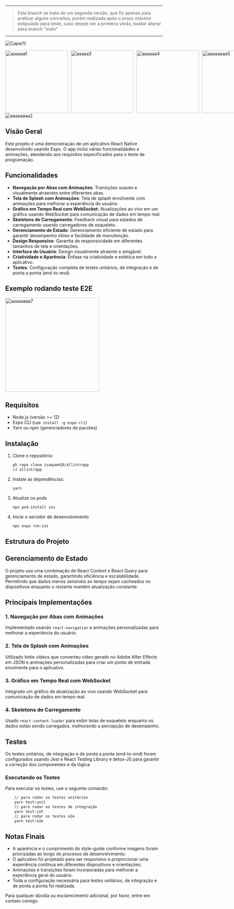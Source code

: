 
**********


> Esta branch se trata de um segunda versão, que fiz apenas para praticar alguns conceitos, porém realizada após o prazo máximo estipulado para teste, caso deseje ver a primeira verão, bastar alterar para branch "main"



**********


![Capa(1)](https://github.com/isaquem18/allintrapp/assets/67105969/a43d18fb-8606-429c-93d9-d60c52e8f7cd)

<div style="display: flex;">
    <img src="https://github.com/isaquem18/allintrapp/assets/67105969/52276c67-8067-49a6-9576-22de10f76b34" alt="aaaaaa1" style="width: 200px;  margin-right: 10px;">
    <img src="https://github.com/isaquem18/allintrapp/assets/67105969/0ed89fa9-899c-476f-8cd8-2c9a013e9ffd" alt="aaaaa3" style="width: 200px;  margin-right: 10px;">
    <img src="https://github.com/isaquem18/allintrapp/assets/67105969/8a48904a-c7ab-40e4-826a-d4ac856bc135" alt="aaaaaa4" style="width: 200px; margin-right: 10px;">
    <img src="https://github.com/isaquem18/allintrapp/assets/67105969/fbeca6ed-0d92-44ae-a406-1cd6bddd0fff" alt="aaaaaaaa5" style="width: 200px; margin-right: 10px;">
</div>
<div style="display: flex;">
  <img src="https://github.com/isaquem18/allintrapp/assets/67105969/06371cba-cfff-4f9b-b009-34bb5461589b" alt="aaaaaaaa2" style="width: "100%";  margin-right: 10px;">
</div>

## Visão Geral

Este projeto é uma demonstração de um aplicativo React Native desenvolvido usando Expo. O app inclui várias funcionalidades e animações, atendendo aos requisitos especificados para o teste de programação.

## Funcionalidades

- **Navegação por Abas com Animações**: Transições suaves e visualmente atraentes entre diferentes abas.
- **Tela de Splash com Animações**: Tela de splash envolvente com animações para melhorar a experiência do usuário.
- **Gráfico em Tempo Real com WebSocket**: Atualizações ao vivo em um gráfico usando WebSocket para comunicação de dados em tempo real.
- **Skeletons de Carregamento**: Feedback visual para estados de carregamento usando carregadores de esqueleto.
- **Gerenciamento de Estado**: Gerenciamento eficiente de estado para garantir desempenho ótimo e facilidade de manutenção.
- **Design Responsivo**: Garantia de responsividade em diferentes tamanhos de tela e orientações.
- **Interface de Usuário**: Design visualmente atraente e amigável.
- **Criatividade e Aparência**: Ênfase na criatividade e estética em todo o aplicativo.
- **Testes**: Configuração completa de testes unitários, de integração e de ponta a ponta (end-to-end).

## Exemplo rodando teste E2E
<div style="display: flex;">
  <img src="https://github.com/isaquem18/allintrapp/assets/67105969/08dc9644-3be3-4152-84f4-625aff426493" alt="aaaaaaaa7" style="width: 300px";  margin-right: 10px;">
</div>



## Requisitos

- Node.js (versão >= 12)
- Expo CLI (`npm install -g expo-cli`)
- Yarn ou npm (gerenciadores de pacotes)

## Instalação

1. Clone o repositório:
   ```bash
   gh repo clone isaquem18/allintrapp
   cd allintrapp
   ```

2. Instale as dependências:
   ```bash
   yarn 
   ```

3. Atualize os pods
   ```bash
   npx pod-install ios
   ```
4. Inicie o servidor de desenvolvimento 
   ```bash
   npx expo run:ios
   ```

## Estrutura do Projeto


## Gerenciamento de Estado

O projeto usa uma combinação de React Context e React Query para gerenciamento de estado, garantindo eficiência e escalabilidade. Permitindo que dados menos sensíveis ao tempo sejam cacheados no dispositivos enquanto o restante mantém atualização constante.

## Principais Implementações

### 1. Navegação por Abas com Animações

Implementado usando `react-navigation` e animações personalizadas para melhorar a experiência do usuário.

### 2. Tela de Splash com Animações

Utilizado lottie videos que converteu video gerado no Adobe After Effects em JSON e animações personalizadas para criar um ponto de entrada envolvente para o aplicativo.

### 3. Gráfico em Tempo Real com WebSocket

Integrado um gráfico de atualização ao vivo usando WebSocket para comunicação de dados em tempo real.

### 4. Skeletons de Carregamento

Usado `react-content-loader` para exibir telas de esqueleto enquanto os dados estão sendo carregados, melhorando a percepção de desempenho.

## Testes

Os testes unitários, de integração e de ponta a ponta (end-to-end) foram configurados usando Jest e React Testing Library e detox-JS para garantir a correção dos componentes e da lógica.

### Executando os Testes

Para executar os testes, use o seguinte comando:

```bash
    // para rodar os testes unitários
    yarn test:unit
    // para rodar os testes de integração
    yarn test:int
    // para rodar os testes e2e
    yarn test:e2e
```

## Notas Finais

- A aparência e o cumprimento do style-guide conforme imagens foram priorizadas ao longo do processo de desenvolvimento.
- O aplicativo foi projetado para ser responsivo e proporcionar uma experiência contínua em diferentes dispositivos e orientações.
- Animações e transições foram incorporadas para melhorar a experiência geral do usuário.
- Toda a configuração necessária para testes unitários, de integração e de ponta a ponta foi realizada.

Para qualquer dúvida ou esclarecimento adicional, por favor, entre em contato comigo.

